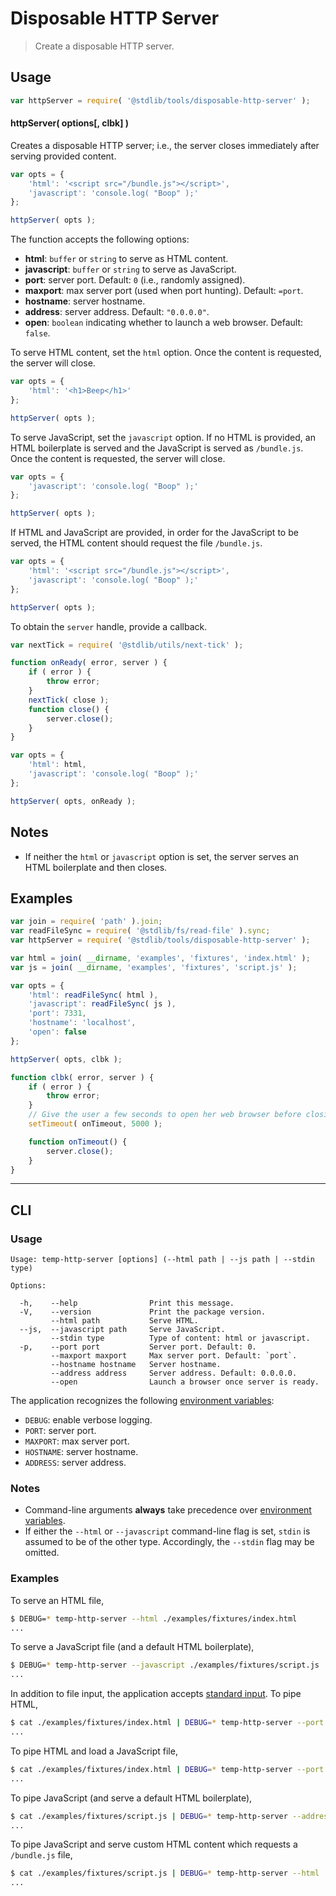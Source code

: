 <!--

@license Apache-2.0

Copyright (c) 2018 The Stdlib Authors.

Licensed under the Apache License, Version 2.0 (the "License");
you may not use this file except in compliance with the License.
You may obtain a copy of the License at

   http://www.apache.org/licenses/LICENSE-2.0

Unless required by applicable law or agreed to in writing, software
distributed under the License is distributed on an "AS IS" BASIS,
WITHOUT WARRANTIES OR CONDITIONS OF ANY KIND, either express or implied.
See the License for the specific language governing permissions and
limitations under the License.

-->

# Disposable HTTP Server

> Create a disposable HTTP server.

<section class="usage">

## Usage

<!-- run-disable -->

```javascript
var httpServer = require( '@stdlib/tools/disposable-http-server' );
```

#### httpServer( options\[, clbk] )

Creates a disposable HTTP server; i.e., the server closes immediately after serving provided content.

<!-- run-disable -->

```javascript
var opts = {
    'html': '<script src="/bundle.js"></script>',
    'javascript': 'console.log( "Boop" );'
};

httpServer( opts );
```

The function accepts the following options:

-   **html**: `buffer` or `string` to serve as HTML content.
-   **javascript**: `buffer` or `string` to serve as JavaScript.
-   **port**: server port. Default: `0` (i.e., randomly assigned).
-   **maxport**: max server port (used when port hunting). Default: `=port`.
-   **hostname**: server hostname.
-   **address**: server address. Default: `"0.0.0.0"`.
-   **open**: `boolean` indicating whether to launch a web browser. Default: `false`.

To serve HTML content, set the `html` option. Once the content is requested, the server will close.

<!-- run-disable -->

```javascript
var opts = {
    'html': '<h1>Beep</h1>'
};

httpServer( opts );
```

To serve JavaScript, set the `javascript` option. If no HTML is provided, an HTML boilerplate is served and the JavaScript is served as `/bundle.js`. Once the content is requested, the server will close.

<!-- run-disable -->

```javascript
var opts = {
    'javascript': 'console.log( "Boop" );'
};

httpServer( opts );
```

If HTML and JavaScript are provided, in order for the JavaScript to be served, the HTML content should request the file `/bundle.js`.

<!-- run-disable -->

```javascript
var opts = {
    'html': '<script src="/bundle.js"></script>',
    'javascript': 'console.log( "Boop" );'
};

httpServer( opts );
```

To obtain the `server` handle, provide a callback.

<!-- run-disable -->

```javascript
var nextTick = require( '@stdlib/utils/next-tick' );

function onReady( error, server ) {
    if ( error ) {
        throw error;
    }
    nextTick( close );
    function close() {
        server.close();
    }
}

var opts = {
    'html': html,
    'javascript': 'console.log( "Boop" );'
};

httpServer( opts, onReady );
```

</section>

<!-- /.usage -->

<section class="notes">

## Notes

-   If neither the `html` or `javascript` option is set, the server serves an HTML boilerplate and then closes.

</section>

<!-- /.notes -->

<section class="examples">

## Examples

<!-- run-disable -->

<!-- eslint no-undef: "error" -->

```javascript
var join = require( 'path' ).join;
var readFileSync = require( '@stdlib/fs/read-file' ).sync;
var httpServer = require( '@stdlib/tools/disposable-http-server' );

var html = join( __dirname, 'examples', 'fixtures', 'index.html' );
var js = join( __dirname, 'examples', 'fixtures', 'script.js' );

var opts = {
    'html': readFileSync( html ),
    'javascript': readFileSync( js ),
    'port': 7331,
    'hostname': 'localhost',
    'open': false
};

httpServer( opts, clbk );

function clbk( error, server ) {
    if ( error ) {
        throw error;
    }
    // Give the user a few seconds to open her web browser before closing the server...
    setTimeout( onTimeout, 5000 );

    function onTimeout() {
        server.close();
    }
}
```

</section>

<!-- /.examples -->

* * *

<section class="cli">

## CLI

<section class="usage">

### Usage

```text
Usage: temp-http-server [options] (--html path | --js path | --stdin type)

Options:

  -h,    --help                Print this message.
  -V,    --version             Print the package version.
         --html path           Serve HTML.
  --js,  --javascript path     Serve JavaScript.
         --stdin type          Type of content: html or javascript.
  -p,    --port port           Server port. Default: 0.
         --maxport maxport     Max server port. Default: `port`.
         --hostname hostname   Server hostname.
         --address address     Server address. Default: 0.0.0.0.
         --open                Launch a browser once server is ready.
```

The application recognizes the following [environment variables][environment-variable]:

-   `DEBUG`: enable verbose logging.
-   `PORT`: server port.
-   `MAXPORT`: max server port.
-   `HOSTNAME`: server hostname.
-   `ADDRESS`: server address.

</section>

<!-- /.usage -->

<section class="notes">

### Notes

-   Command-line arguments **always** take precedence over [environment variables][environment-variable].
-   If either the `--html` or `--javascript` command-line flag is set, `stdin` is assumed to be of the other type. Accordingly, the `--stdin` flag may be omitted.

</section>

<!-- /.notes -->

<section class="examples">

### Examples

To serve an HTML file,

```bash
$ DEBUG=* temp-http-server --html ./examples/fixtures/index.html
...
```

To serve a JavaScript file (and a default HTML boilerplate),

```bash
$ DEBUG=* temp-http-server --javascript ./examples/fixtures/script.js
...
```

In addition to file input, the application accepts [standard input][standard-streams]. To pipe HTML,

```bash
$ cat ./examples/fixtures/index.html | DEBUG=* temp-http-server --port 7331 --stdin html
...
```

To pipe HTML and load a JavaScript file,

```bash
$ cat ./examples/fixtures/index.html | DEBUG=* temp-http-server --port 7331 --javascript ./examples/fixtures/script.js
...
```

To pipe JavaScript (and serve a default HTML boilerplate),

```bash
$ cat ./examples/fixtures/script.js | DEBUG=* temp-http-server --address '127.0.0.1' --stdin javascript
...
```

To pipe JavaScript and serve custom HTML content which requests a `/bundle.js` file,

```bash
$ cat ./examples/fixtures/script.js | DEBUG=* temp-http-server --html ./examples/fixtures/index.html
...
```

</section>

<!-- /.examples -->

</section>

<!-- /.cli -->

<section class="links">

[environment-variable]: https://en.wikipedia.org/wiki/Environment_variable

[standard-streams]: https://en.wikipedia.org/wiki/Standard_streams

</section>

<!-- /.links -->

